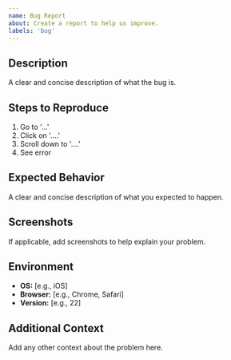 ```yaml
---
name: Bug Report
about: Create a report to help us improve.
labels: 'bug'
---
```


## Description

A clear and concise description of what the bug is.

## Steps to Reproduce

1. Go to '...'
2. Click on '....'
3. Scroll down to '....'
4. See error

## Expected Behavior

A clear and concise description of what you expected to happen.

## Screenshots

If applicable, add screenshots to help explain your problem.

## Environment

- **OS:** [e.g., iOS]
- **Browser:** [e.g., Chrome, Safari]
- **Version:** [e.g., 22]

## Additional Context

Add any other context about the problem here.
